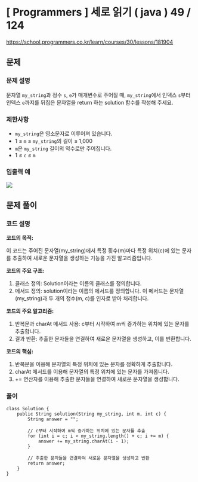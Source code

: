 # [ Programmers ] 세로 읽기 ( java ) 49 / 124
https://school.programmers.co.kr/learn/courses/30/lessons/181904

## 문제 
### 문제 설명
문자열 `my_string`과 정수 `s`, `e`가 매개변수로 주어질 때, `my_string`에서 인덱스 `s`부터 인덱스 `e`까지를 뒤집은 문자열을 return 하는 solution 함수를 작성해 주세요.

### 제한사항
- `my_string`은 영소문자로 이루어져 있습니다.
- 1 ≤ `m` ≤ `my_string`의 길이 ≤ 1,000
- `m`은 `my_string` 길이의 약수로만 주어집니다.
- 1 ≤ `c` ≤ `m`

### 입출력 예
![](https://i.imgur.com/IfMwSK5.png)

## 문제 풀이
### 코드 설명
**코드의 목적:**

이 코드는 주어진 문자열(my_string)에서 특정 횟수(m)마다 특정 위치(c)에 있는 문자를 추출하여 새로운 문자열을 생성하는 기능을 가진 알고리즘입니다.

**코드의 주요 구조:**

1. 클래스 정의: Solution이라는 이름의 클래스를 정의합니다.
2. 메서드 정의: solution이라는 이름의 메서드를 정의합니다. 이 메서드는 문자열(my_string)과 두 개의 정수(m, c)를 인자로 받아 처리합니다.

**코드의 주요 알고리즘:**

1. 반복문과 charAt 메서드 사용: c부터 시작하여 m씩 증가하는 위치에 있는 문자를 추출합니다.
2. 결과 반환: 추출한 문자들을 연결하여 새로운 문자열을 생성하고, 이를 반환합니다.

**코드의 핵심:**

1. 반복문을 이용해 문자열의 특정 위치에 있는 문자를 정확하게 추출합니다.
2. charAt 메서드를 이용해 문자열의 특정 위치에 있는 문자를 가져옵니다.
3. += 연산자를 이용해 추출한 문자들을 연결하여 새로운 문자열을 생성합니다.

### 풀이
```
class Solution {
    public String solution(String my_string, int m, int c) {
        String answer = "";

        // c부터 시작하여 m씩 증가하는 위치에 있는 문자를 추출
        for (int i = c; i < my_string.length() + c; i += m) {
            answer += my_string.charAt(i - 1);
        }

        // 추출한 문자들을 연결하여 새로운 문자열을 생성하고 반환
        return answer;
    }
}
```

